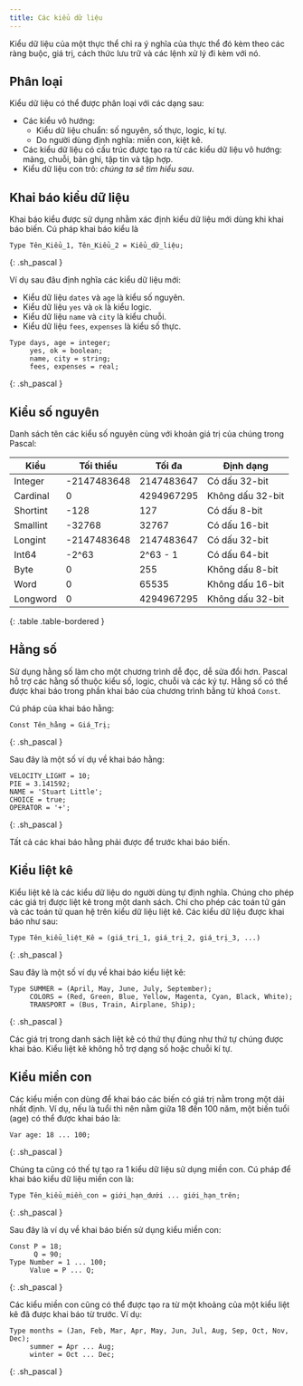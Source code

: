 ```yaml
---
title: Các kiểu dữ liệu
---
```


Kiểu dữ liệu của một thực thể chỉ ra ý nghĩa của thực thể đó kèm theo các ràng buộc, giá trị, cách thức lưu trữ và các lệnh xử lý đi kèm với nó.

## Phân loại

Kiểu dữ liệu có thể được phân loại với các dạng sau:
- Các kiểu vô hướng: 
	+ Kiểu dữ liệu chuẩn: số nguyên, số thực, logic, kí tự.
	+ Do người dùng định nghĩa: miền con, kiệt kê.
- Các kiểu dữ liệu có cấu trúc được tạo ra từ các kiểu dữ liệu vô hướng: mảng, chuỗi, bản ghi, tập tin và tập hợp.
- Kiểu dữ liệu con trỏ: *chúng ta sẽ tìm hiểu sau*.

## Khai báo kiểu dữ liệu

Khai báo kiểu được sử dụng nhằm xác định kiểu dữ liệu mới dùng khi khai báo biến. Cú pháp khai báo kiểu là

```
Type Tên_Kiểu_1, Tên_Kiểu_2 = Kiểu_dữ_liệu;
```
{: .sh_pascal }

Ví dụ sau đâu định nghĩa các kiểu dữ liệu mới:
- Kiểu dữ liệu `dates` và `age` là kiểu số nguyên.
- Kiểu dữ liệu `yes` và `ok` là kiểu logic.
- Kiểu dữ liệu `name` và `city` là kiểu chuỗi.
- Kiểu dữ liệu `fees`, `expenses` là kiểu số thực.

```
Type days, age = integer;
     yes, ok = boolean;
     name, city = string;
     fees, expenses = real;
```
{: .sh_pascal }

## Kiểu số nguyên

Danh sách tên các kiểu số nguyên cùng với khoản giá trị của chúng trong Pascal:

|   Kiểu	   |  Tối thiểu		|   Tối đa		|   Định dạng		 |
|--------------|----------------|---------------|--------------------|
|   Integer	   |  -2147483648	|   2147483647	|   Có dấu 32-bit	 |
|   Cardinal   |  0				|   4294967295	|   Không dấu 32-bit |
|   Shortint   |  -128			|   127			|   Có dấu 8-bit	 |
|   Smallint   |  -32768		|   32767		|   Có dấu 16-bit	 |
|   Longint	   |  -2147483648	|   2147483647	|   Có dấu 32-bit	 |
|   Int64	   |  -2^63			|   2^63 - 1	|   Có dấu 64-bit	 |
|   Byte	   |  0				|   255			|   Không dấu 8-bit	 |
|   Word	   |  0				|   65535		|   Không dấu 16-bit |
|   Longword   |  0				|   4294967295	|   Không dấu 32-bit |
{: .table .table-bordered }

## Hằng số

Sử dụng hằng số làm cho một chương trình dễ đọc, dễ sửa đổi hơn. Pascal hỗ trợ các hằng số thuộc kiểu số, logic, chuỗi và các ký tự. Hằng số có thể được khai báo trong phần khai báo của chương trình bằng từ khoá `Const`.

Cú pháp của khai báo hằng:

```
Const Tên_hằng = Giá_Trị;
```
{: .sh_pascal }

Sau đây là một số ví dụ về khai báo hằng:

```
VELOCITY_LIGHT = 10;
PIE = 3.141592;
NAME = 'Stuart Little';
CHOICE = true;
OPERATOR = '+';
```
{: .sh_pascal }

Tất cả các khai báo hằng phải được để trước khai báo biến.

## Kiểu liệt kê

Kiểu liệt kê là các kiểu dữ liệu do người dùng tự định nghĩa. Chúng cho phép các giá trị được liệt kê trong một danh sách. Chỉ cho phép các toán tử gán và các toán tử quan hệ trên kiểu dữ liệu liệt kê. Các kiểu dữ liệu được khai báo như sau:

```
Type Tên_kiểu_liệt_Kê = (giá_trị_1, giá_trị_2, giá_trị_3, ...)
```
{: .sh_pascal }

Sau đây là một số ví dụ về khai báo kiểu liệt kê:

```
Type SUMMER = (April, May, June, July, September);
     COLORS = (Red, Green, Blue, Yellow, Magenta, Cyan, Black, White);
     TRANSPORT = (Bus, Train, Airplane, Ship);
```
{: .sh_pascal }

Các giá trị trong danh sách liệt kê có thứ thự đúng như thứ tự chúng được khai báo. Kiểu liệt kê không hỗ trợ dạng số hoặc chuỗi kí tự.

## Kiểu miền con

Các kiểu miền con dùng để khai báo các biến có giá trị nằm trong một dải nhất định. Ví dụ, nếu là tuổi thì nên nằm giữa 18 đến 100 năm, một biến tuổi (age) có thể được khai báo là:

```
Var age: 18 ... 100;
```
{: .sh_pascal }

Chúng ta cũng có thế tự tạo ra 1 kiểu dữ liệu sử dụng miền con. Cú pháp để khai báo kiểu dữ liệu miền con là:

```
Type Tên_kiểu_miền_con = giới_hạn_dưới ... giới_hạn_trên;
```
{: .sh_pascal }

Sau đây là ví dụ về khai báo biến sử dụng kiểu miền con:

```
Const P = 18;
      Q = 90;
Type Number = 1 ... 100;
     Value = P ... Q;
```
{: .sh_pascal }

Các kiểu miền con cũng có thể được tạo ra từ một khoảng của một kiểu liệt kê đã được khai báo từ trước. Ví dụ:

```
Type months = (Jan, Feb, Mar, Apr, May, Jun, Jul, Aug, Sep, Oct, Nov, Dec);
     summer = Apr ... Aug;
     winter = Oct ... Dec;
```
{: .sh_pascal }